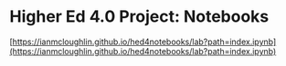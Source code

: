 # Higher Ed 4.0 Project: Notebooks

[https://ianmcloughlin.github.io/hed4notebooks/lab?path=index.ipynb](https://ianmcloughlin.github.io/hed4notebooks/lab?path=index.ipynb)
